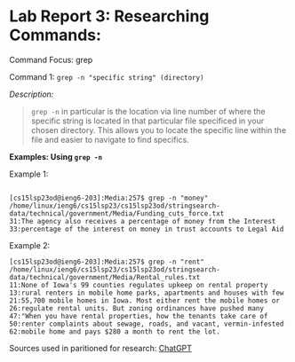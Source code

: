 # Lab Report 3: Researching Commands:

Command Focus: grep

Command 1: `grep -n "specific string" (directory)`

*Description:*
>`grep -n` in particular is the location via line number of where the specific string is located in that particular file specificed in your chosen directory. This allows you to locate the specific line within the file and easier to navigate to find specifics. 


**Examples: Using `grep -n`**

Example 1: 
```

[cs15lsp23od@ieng6-203]:Media:257$ grep -n "money" /home/linux/ieng6/cs15lsp23/cs15lsp23od/stringsearch-data/technical/government/Media/Funding_cuts_force.txt
31:The agency also receives a percentage of money from the Interest
33:percentage of the interest on money in trust accounts to Legal Aid
```
Example 2: 
```
[cs15lsp23od@ieng6-203]:Media:257$ grep -n "rent" /home/linux/ieng6/cs15lsp23/cs15lsp23od/stringsearch-data/technical/government/Media/Rental_rules.txt    
11:None of Iowa's 99 counties regulates upkeep on rental property
13:rural renters in mobile home parks, apartments and houses with few
21:55,700 mobile homes in Iowa. Most either rent the mobile homes or
26:regulate rental units. But zoning ordinances have pushed many
47:"When you have rental properties, how the tenants take care of
50:renter complaints about sewage, roads, and vacant, vermin-infested
62:mobile home and pays $280 a month to rent the lot.

```
Sources used in paritioned for research: [ChatGPT](https://chat.openai.com/)
